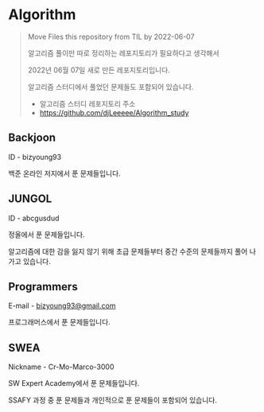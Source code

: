 # Algorithm

>Move Files this repository from TIL by 2022-06-07 
>
>알고리즘 풀이만 따로 정리하는 레포지토리가 필요하다고 생각해서 
>
>2022년 06월 07일 새로 만든 레포지토리입니다.
>
>알고리즘 스터디에서 풀었던 문제들도 포함되어 있습니다.
>
>- 알고리즘 스터디 레포지토리 주소
>  - https://github.com/djLeeeee/Algorithm_study





## Backjoon

ID - bizyoung93

백준 온라인 저지에서 푼 문제들입니다.



## JUNGOL

ID - abcgusdud

정올에서 푼 문제들입니다.

알고리즘에 대한 감을 잃지 않기 위해 초급 문제들부터 중간 수준의 문제들까지 풀어 나가고 있습니다.



## Programmers

E-mail - bizyoung93@gmail.com

프로그래머스에서 푼 문제들입니다.



## SWEA

Nickname - Cr-Mo-Marco-3000

SW Expert Academy에서 푼 문제들입니다.

SSAFY 과정 중 푼 문제들과 개인적으로 푼 문제들이 포함되어 있습니다.